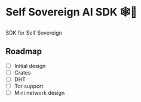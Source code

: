 # Self Sovereign AI SDK 🕸️🤖

SDK for Self Sovereign

## Roadmap

- [ ] Initial design
- [ ] Crates
- [ ] DHT
- [ ] Tor support
- [ ] Mini network design
